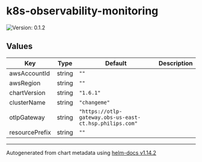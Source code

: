 # k8s-observability-monitoring

![Version: 0.1.2](https://img.shields.io/badge/Version-0.1.2-informational?style=flat-square)

## Values

| Key | Type | Default | Description |
|-----|------|---------|-------------|
| awsAccountId | string | `""` |  |
| awsRegion | string | `""` |  |
| chartVersion | string | `"1.6.1"` |  |
| clusterName | string | `"changeme"` |  |
| otlpGateway | string | `"https://otlp-gateway.obs-us-east-ct.hsp.philips.com"` |  |
| resourcePrefix | string | `""` |  |

----------------------------------------------
Autogenerated from chart metadata using [helm-docs v1.14.2](https://github.com/norwoodj/helm-docs/releases/v1.14.2)
